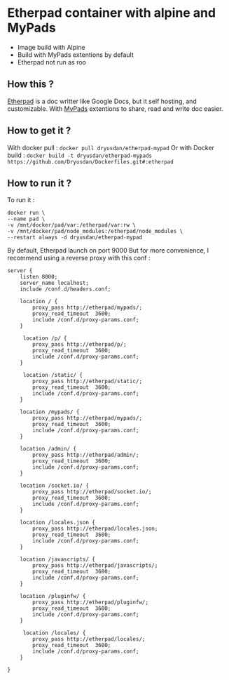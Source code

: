 # Etherpad container with alpine and MyPads

- Image build with Alpine 
- Build with MyPads extentions by default
- Etherpad not run as roo

## How this ?
[Etherpad](https://github.com/ether/etherpad-lite) is a doc writter like Google Docs, but it self hosting, and customizable.
With [MyPads](https://framagit.org/framasoft/ep_mypads) extentions to share, read and write doc easier.

## How to get it ?

With docker pull : `docker pull dryusdan/etherpad-mypad` 
Or with Docker build : `docker build -t dryusdan/etherpad-mypads https://github.com/Dryusdan/Dockerfiles.git#:etherpad`

## How to run it ?

To run it : 
```
docker run \
--name pad \
-v /mnt/docker/pad/var:/etherpad/var:rw \
-v /mnt/docker/pad/node_modules:/etherpad/node_modules \
--restart always -d dryusdan/etherpad-mypad
```
By default, Etherpad launch on port 9000
But for more convenience, I recommend using a reverse proxy with this conf : 

```
server {
    listen 8000;
    server_name localhost;
    include /conf.d/headers.conf;

    location / {
        proxy_pass http://etherpad/mypads/;
        proxy_read_timeout  3600;
        include /conf.d/proxy-params.conf;
    }

     location /p/ {
        proxy_pass http://etherpad/p/;
        proxy_read_timeout  3600;
        include /conf.d/proxy-params.conf;
    }

     location /static/ {
        proxy_pass http://etherpad/static/;
        proxy_read_timeout  3600;
        include /conf.d/proxy-params.conf;
    }

    location /mypads/ {
        proxy_pass http://etherpad/mypads/;
        proxy_read_timeout  3600;
        include /conf.d/proxy-params.conf;
    }

    location /admin/ {
        proxy_pass http://etherpad/admin/;
        proxy_read_timeout  3600;
        include /conf.d/proxy-params.conf;
    }

    location /socket.io/ {
        proxy_pass http://etherpad/socket.io/;
        proxy_read_timeout  3600;
        include /conf.d/proxy-params.conf;
    }

    location /locales.json {
        proxy_pass http://etherpad/locales.json;
        proxy_read_timeout  3600;
        include /conf.d/proxy-params.conf;
    }

    location /javascripts/ {
        proxy_pass http://etherpad/javascripts/;
        proxy_read_timeout  3600;
        include /conf.d/proxy-params.conf;
    }

    location /pluginfw/ {
        proxy_pass http://etherpad/pluginfw/;
        proxy_read_timeout  3600;
        include /conf.d/proxy-params.conf;
    }

     location /locales/ {
        proxy_pass http://etherpad/locales/;
        proxy_read_timeout  3600;
        include /conf.d/proxy-params.conf;
    }

}
```